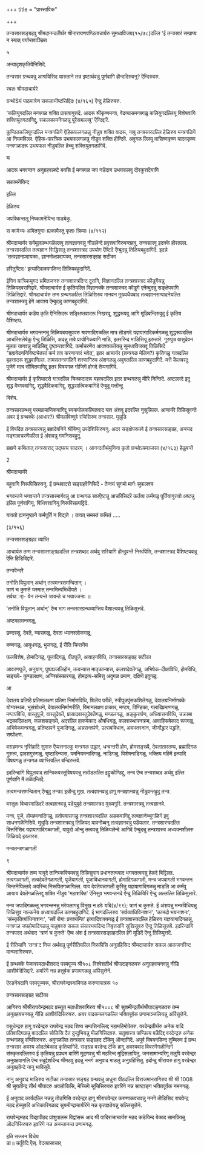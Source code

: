 +++
title = "प्रास्ताविक"

+++

तन्त्रसारसङ्ग्रहवु श्रीमदानन्दतीर्थर श्रीनारायणपण्डिताचार्यरु सुमध्वविजय(१५/७८)दल्लि 'ई तन्त्रसारं सम्प्राप्य न स्यात् पर्याप्तवाञ्छित

५

अन्यादृशकृतियॆनिसिदॆ.

तन्त्रसार ग्रन्थवन्नु आश्रयिसिद यारुताने तन्न इष्टार्थवन्नु पूर्णवागि हॊन्ददिरुवनु? ऎन्दिरुवरु.

स्वतः श्रीमदाचार्यरे

ग्रन्थोSयं पाठमात्रेण सकलाभीष्टसिद्दिदः (४/१६५) ऎन्दु हेळिरुवरु.

'कलियुगदल्लि मन्त्रगळ शक्ति प्रासवागुत्तदॆ. आदरू श्रीकृष्णमन्त्र, वेदव्यासमन्त्रगळु कलियुगदल्लियू विशेषवागि शक्तियुतगळागिद्दु, सकलकामनॆगळन्नू पूरैसबल्लवु' ऎन्दिद्दारॆ.

कुण्ठितकलियुगदल्लि मन्त्रगळिगॆ ऐहिकफलगळन्नु नीडुव शक्ति वादरू, नावु तन्त्रसारदल्लि हेळिरुव मन्त्रगळिगॆ आ नियमविल्ल. ऐहिक-पारत्रिक उभयफलगळन्नु नीडुव शक्ति हॊन्दिवॆ. अवुगळ ल्लियू वासिष्णकृष्ण यादवकृष्ण मन्त्रगळादरू उभयफल नीडुवल्लि हॆच्चु शक्तियुतगळागिवॆ.

च

आदरू भगवन्तन अनुग्रहवन्नष्टे बयसि ई मन्त्रगळ जप नडॆदाग उभयफलवु दॊरकुत्तदॆयागि

सकामनॆयिन्द

इल्लि

हेळिरुव

जपक्किन्तलू निष्कामनॆयिन्द माडबेकु.

स कामेभ्यः अमितगुणाः ह्यकामैस्तु कृताः क्रियाः (४/११२)

श्रीमदाचार्यर सर्वमूलग्रन्थगळॆल्लवू तत्वज्ञानवन्नु नीडलॆन्दे प्रवृत्तवागिरुवन्तहवु, तन्त्रसारवू इदक्कॆ हॊरतल्ल. तन्त्रसारदल्लि तत्वज्ञान सिद्धिसलु तन्त्रशास्त्रद उपयोग ऎष्टिदॆ ऎम्बुदन्नु तिळियबहुदागिदॆ. इदन्ने 'तत्वज्ञानप्रदायकाः, ज्ञानमोक्षप्रदायका, तन्त्रसारसङ्ग्रह सटीका

हरितुष्टिदः' इत्यादिवाक्यगळिन्द तिळियबहुदागिदॆ.

ईगिन यात्रिकयुगद भ्रमितजनरु तन्त्रशास्त्रदिन्द दूरागि, विज्ञानदल्लि तन्त्रशास्त्रद कॊडुगॆयन्नु तिळियदवरागिद्दारॆ. श्रीमदाचार्यरु ई कृतियल्लि विज्ञानक्कॆ तन्त्रशास्त्रद कॊडुगॆ एनॆम्बुदन्नु सङ्क्षेपवागि तिळिसिद्दारॆ. श्रीमदाचार्यरु तम्म ग्रन्थगळल्लि तिळिसिरुव मानवन मुख्यधैयवाद तत्वज्ञानसम्पादनॆयल्लि तन्त्रशास्त्रवु हेगॆ आवश्य ऎम्बुदन्नु काणबहुदागिदॆ.

श्रीमदाचार्यर कडॆय कृति ऎनिसिदरू सङ्क्षिप्तवादरू निखरवू, शुद्धरूपवू आगि मूडिबन्दिरुवुदु ई कृतिय वैशिष्ट्य.

श्रीमदाचार्यरु भगवन्तनन्नु तिळियबयसुववरु श्रवणादिगळल्लि मात्र तॊडगदॆ यज्ञयागादिकर्मगळन्नू शुद्धरूपदल्लि आचरिसलेबेकु ऎन्दु तिळिसि, अदन्नु तावे प्रायोगिकवागि माडि, इतररिन्द माडिसियू इरुत्तारॆ. गुरुपुत्र वासुदेवन मूलक यागवन्नु माडिसिद्दु दृष्टान्तवागिदॆ. कर्माचरणॆय आवश्यकतॆयन्नु सुमध्वविजयवू तिळिसिदॆ "ब्रह्मवेदननिविष्टचेतसां कर्म तत्र करणान्तरं भवेत्', इतर आचार्यर (तन्त्रगळ मेलिन?) कृतिगळु गात्रदल्लि बृहत्तादरू शुद्धवागिल्ल. तामसतन्त्रगळिगॆ शरणागिरुव अंशगळन्नु अवुगळल्लि काणबहुदागिदॆ. मत्तॆ कॆलवरदु पूजॆगॆ मात्र सीमितवागिद्दु इतर विषयगळ गोजिगॆ होगदे तॆप्पगागिवॆ.

श्रीमदाचार्यर ई कृतियादरो गात्रदल्लि चिक्कदादरू महत्वदल्लि इतर ग्रन्थगळन्नु मीरि निन्तिदॆ. अष्टल्लदे इदु शुद्ध वैष्णववागिद्दु, शुद्धवैदिकवागिद्दु, शुद्धसात्विकवागिदॆ ऎम्बुदू मत्तॊन्दु

विशेष.

तन्त्रसारग्रन्थवु परमप्रामाणिकवागिद्दु स्वकपोलकल्पितवाद याव अंशवू इदरल्लि नुसुळिल्ल. आचार्यरे तिळिसुवन्तॆ अवर ई ग्रन्थक्कॆ (आधार?) श्रीमहाविष्णुवे रचिसिरुव तन्त्रसार. मुन्नुडि

ई विषदित तन्त्रसारवन्नु ब्रह्मदेवनिगॆ श्रीविष्णु उपदेशिसिरुवनु. अदर सङ्क्षेपरूपवे ई तन्त्रसारसङ्ग्रह, अन्त्यद मङ्गळाचरणॆयल्लि ई अंशवन्नु गमनिसबहुदु.

ब्रह्मणे कथितात् तन्त्रसाराद् उद्घत्य सादरम् । आनन्दतीर्थमुनिना कृतो ग्रन्थोऽयमञ्जसा (४/१६३) हेळुवन्तॆ

2

श्रीमदाचार्यरे

बहुवागि निरूपिसिरुवनु. ई ग्रन्थवादरो सङ्ग्रहवॆनिसिदॆ - तेन्वयं सुगमो मार्गः सुफलश्च

भगवन्तने भगवन्तने तन्त्रसारमार्गवन्नु आ ग्रन्थगळ सारऎष्टन्नु आचरिसिदरॆ कर्तव्य कर्मगळु पूर्तियागुत्तवो अष्टन्नु इल्लि पूर्णवागियू, विधिवत्तागियू निरूपिसल्पट्टिदॆ.

यावतो ह्यननुष्ठाने कर्मपूर्ति न विद्यते । तावत् समस्तं कथितं .....

(३/१५६)

तन्त्रसारसङ्ग्रहद व्याप्ति

आचार्यरु तम्म तन्त्रसारसङ्ग्रहदल्लि तन्त्रशब्दद अर्थवु सरियागि हॊन्दुवन्तॆ निरूपिसि, तन्त्रशास्त्रद वैशिष्ट्यवन्नु ऎत्ति हिडिदिद्दारॆ.

तन्त्रवॆन्दरॆ

तनोति विपुलान् अर्थान् तत्वमन्त्रसमन्वितान् ।  
त्राणं च कुरुते यस्मात् तन्त्रमित्यभिधीयते ।  
सर्वथर्ा- येन तन्यन्ते त्रायन्ते च भयाज्जनाः ॥

'तनोति विपुलान् अर्थान्' ऎम्ब भाग तन्त्रसारग्रन्थव्याप्तिय वैशाल्यवन्नु तिळिसुत्तदॆ.

अष्टमहामन्त्रगळु,

छन्दस्सु, देवतॆ, न्यासगळु, देवता ध्यानश्लोकगळु,

बण्णगळु, आयुधगळु, भुजगळु, ई रीति चिन्तनॆय

फलविशेष, होमादिगळु, पूजादिगळु, पीठपूजॆ, आवाहनविधि, तन्त्रसारसङ्ग्रह सटीका

आवरणपूजॆ, अनुयाग, पुष्पाञ्जलिहोम, तत्वन्यास मातृकान्यास, कलशदेवतॆगळु, अभिषेक-दीक्षाविधि, होमविधि, सङ्ख्यॆ- कुण्डलक्षण, अग्निसंस्कारगळु, होमद्रव्य-समित्तु अवुगळ प्रमाण, दक्षिणॆ इवुगळु.

आ

देवालय प्रतिष्ठॆ प्रतिमालक्षण प्रतिमा निर्माणविधि, शिलॆय परीक्षॆ, स्त्रीपुन्नपुंसकशिलॆगळु, देवालयनिर्माणक्कॆ योग्यस्थळ, भूसंशोधनॆ, देवालयनिर्माणरीति, विमानलक्षण प्राकार, मण्टप, पिण्डिका, गलादिप्रमाणगळु, मण्टपविधि, वास्तुपूजॆ, वास्तुदेवतॆ, प्रासादवास्तुदेवतॆगळु, मण्डलगळु, अङ्कुरार्पण, अधिवासनविधि, चक्राब्ब भद्रकादिलक्षण, कलशसङ्ख्यॆ, अदरल्लि हाकबेकाद औषधिगळु, कलशस्थापनक्रम, आवाहिसबेकाद रूपगळु, अभिषेकमन्त्रगळु, प्रतिष्ठापनॆ पूजादिगळु, अन्नसन्तर्पणॆ, उत्सवविधान, अवभतस्नान, जीर्णोद्धार पद्धति, सम्प्रोक्षण.

वराहमन्त्र नृसिंहादि सुमारु ऎप्पत्तनाल्कु मन्त्रगळ उद्धार, धन्वन्तरी होम, होमसङ्ख्यॆ, देवतातारतम्य, ब्रह्मादिगळ गुरुत्व, द्वादशगुरुगळु, सृष्टादिन्यास, यमनियमनादिगळु, नाडिगळु, विशेषनाडिगळु, भक्तिय महिमॆ इत्यादि विषयगळु तन्त्रगळ व्याप्तियल्लि बन्दिरुत्तवॆ.

इदरिन्दागि विपुलवाद तान्त्रिकवस्तुविषयवन्नु तन्नॊडलल्लि इट्टुकॊण्डिद्दु, तन्त्र ऎम्ब तन्त्रशब्दद अर्थवु इल्लि पूर्णवागि मै तळॆदन्तिदॆ.

तत्वमन्त्रसमन्वितान् ऎम्बुदु तन्त्रद इन्नॊन्दु मुख. तत्वज्ञानवन्नु हागू मन्त्रज्ञानवन्नु नीडुवन्तहुदु तन्त्र.

वस्तुतः विचारमाडिदरॆ तत्वज्ञानवन्नु पडॆयुवुदे तन्त्रशास्त्रद मुख्यगुरि. तन्त्रशास्त्रवू तत्त्वज्ञानवे.

मन्त्र, पूजॆ, होमहवनादिगळु, व्रतोपवासगळु तन्त्रशास्त्रदल्लि अडकवागिद्दु तत्वज्ञानेच्चुगळिगॆ इवु साधनगळॆनिसिवॆ. मुन्नुडि तन्त्रशास्त्रवन्नु तिळियद यावनॊब्बनू तत्वज्ञानवन्नु पडॆयलार. तन्त्रशास्त्रदल्लि बित्तरिसिद यज्ञयागादिगळागली, यावुदो ऒन्दु तत्ववन्नु तिळियलॆन्दे आगिदॆ ऎम्बुदन्नु तन्त्रशास्त्र अध्ययनशीलरु तिळियदे इरलाररु.

मन्त्रतन्त्रगळागली

९

श्रीमदाचार्यरु तम्म यावुदे तान्त्रिकविषयवन्नु तिळिसुवाग प्रधानतत्ववाद भगवतत्ववन्नु हेळदे बिट्टिल्ल. तत्वगळागली, तत्वदेवतॆगळागली, पूजॆयागली, पूजाविधानवागली, होमादिगळागली, मन्त्र जपवागली भगवन्तन चिन्तनॆयिल्लदे अवरिन्द निरूपितगळागिल्ल. याव देवतॆयन्नागली कुरितु यज्ञयागादिगळन्नु माडलि आ कर्मवु आयाय देवतॆगळल्लिद्दु शक्ति नीडुव 'महाशक्ति' ऎनिसुव भगवन्तनदे ऎन्दु तिळियिरि ऎन्दु अल्लल्लि तिळिसुत्तारॆ.



मन्त्र जपादिगळल्लू भगवन्तनन्नु मरॆयलागदु विमुख न हरेः यदि(४/९९); त्राणं च कुरुते. ई अंशवन्नु मन्त्रविधियन्नु तिळिसुव नाल्कनॆय अध्यायदल्लि काणबहुदागिदॆ. ई भागदल्लिरुव 'सर्वव्याधिविनाशनं', 'कामदो भयनाशनः', 'संस्कृतिर्व्याधिनाशनः', 'सर्वॆ रोगाः प्रणश्यन्ति' इत्यादिवाक्यगळु ई तन्त्रशास्त्रदल्लि हेळिरुव यज्ञयागादिगळन्नू, मन्त्रगळ जपहोमादिगळन्नू माडुववरु सकल संसारभयदिन्द निवृत्तरागि सुखिसुवरु ऎन्दु तिळिसुत्तवॆ. इदरिन्दागि तन्त्रपदद अर्थवाद 'त्राणं च कुरुते' ऎम्ब अंश ई तन्त्रसारसङ्ग्रहदल्लि हेगॆ मूडिदॆ ऎन्दु तिळियुत्तदॆ.

ई रीतियागि 'तन्त्र'द निज अर्थवन्नु पूर्णरीतियल्लि निरूपिसि अनुग्रहिसिद श्रीमदाचार्यरु सकल आकजनरिन्द मान्यरागिरुवरु.

ई ग्रन्थक्कॆ पेजावरमठाधीशराद परमपूज्य श्री१०८ विश्वेशतीर्थ श्रीपादङ्गळवरु अनुग्रहवचनवन्नु नीडि आशीर्वदिसिद्दारॆ. अवरिगॆ नन्न हत्तूर्वक प्रणामगळन्नु अर्पिसुत्तेनॆ.

ऎरडनॆयदागि परमपूज्यरू, श्रीराघवेन्द्रस्वामिगळ करुणापात्ररू १०

तन्त्रसारसङ्ग्रह सटीका

आगिरुव श्रीश्रीराघवेन्द्रमठद प्रस्तुत मठाधीशरागिरुव श्री१००८ श्री सुशमीन्द्रतीर्थश्रीपादङ्गळवरु तम्म अनुग्रहवचनवन्नु नीडि आशीर्वदिसिरुवरु. अवर पादकमलगळल्लि भक्तिपूर्वक प्रणामाञ्जलियन्नु अर्पिसुत्तेनॆ.

वसुधेन्द्ररु हागू वरदेन्द्ररु राघवेन्द्र मठद शिष्य सम्पत्तिनल्लिद्द महामहिमोपेतरु. वरदेन्द्रतीर्थरु अनेक वादि प्रतिवादिगळन्नु वाददल्लि सोलिसि दैत दुन्दुभियन्नु मॊळगिसिदवरु. चतुशास्त्र पाण्डित्य पडॆदिद्द वरदेन्द्ररु अनेक ग्रन्थगळन्नु रचिसिरुवरु. अवुगळल्लि तन्त्रसार सङ्ग्रहद टीकॆयू ऒन्दागिदॆ. अपूर्व विषयगळिन्द तुम्बिरुव ई ग्रन्थ तन्त्रसार अवश्य ओदलेबेकाद कृतियागिदॆ. सङ्ग्रह वरदेन्द्र टीकॆ हागू अवश्यवाद विवरणॆगळॊन्दिगॆ संस्कृतदल्लिरुव ई कृतियन्नु प्रप्रथम बारिगॆ मुद्रणवन्नु श्री मठदिन्द मुद्रिसलायितु. जनसामान्यरिगू तलुपि वरदेन्द्रर अनुग्रहवागलि ऎम्ब सदुद्देशदिन्द श्रीमठवु इदन्नु ननगॆ अनुवाद माडलु अनुग्रहिसितु. इदॊन्दु श्रीरायरु हागु वरदेन्द्रर अनुग्रहवॆन्दे नानु भाविसुवॆ.

नानु अनुवाद माडिरुव सटीका तन्त्रसार सङ्ग्रह ग्रन्थवन्नु अधुना पीठदल्लि विराजमानरागिरुव श्री श्री 1008 श्री सुयतीन्द्र तीर्थ श्रीपादरु अवलोकिसि, मॆच्चिगॆ सूचिसिरुवरु इवरिगॆ नन्न साष्टाङ्ग भक्तिपूर्वक नमनगळु.

ई अनुवाद कार्यदल्लि नन्नन्नु तॊडगिसि वरदेन्द्रर हागू श्रीराघवेन्द्रर करुणाकवचवन्नु ननगॆ तॊडिसिद राघवेन्द्र मठद हॆच्चुवरि अधिकारिगळाद सुयमीन्द्राचार्यरिगॆ नन्न कृतज्ञतॆयन्नु सल्लिसुत्तेनॆ.

राघवेन्द्रमठद विद्यापीठद प्रांशुपालरू विद्वांसरू आद श्री वादिराजाचार्यरु मठद कडॆयिन्द बेकाद सामग्रियन्नु ऒदगिसिरुवरु इवरिगॆ नन्न अनन्तानन्त प्रणामगळु.

इति सज्जन विधेय  
डा॥ चर्तुवेदि ऎस्. वेदव्यासाचार्
